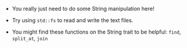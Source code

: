 - You really just need to do some String manipulation here! 

- Try using `std::fs` to read and write the text files.

- You might find these functions on the String trait to be helpful: `find`, `split_at`, `join`
